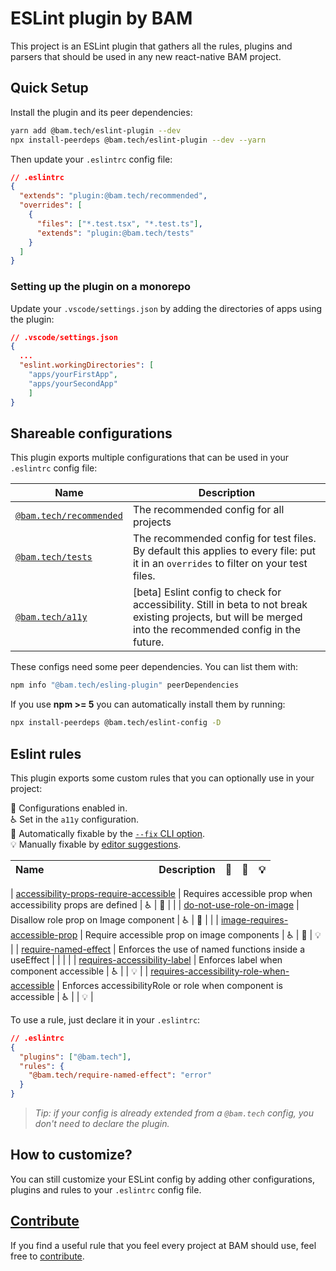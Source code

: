 # ESLint plugin by BAM

This project is an ESLint plugin that gathers all the rules, plugins and parsers that should be used in any new react-native BAM project.

## Quick Setup

Install the plugin and its peer dependencies:

```bash
yarn add @bam.tech/eslint-plugin --dev
npx install-peerdeps @bam.tech/eslint-plugin --dev --yarn
```

Then update your `.eslintrc` config file:

```json
// .eslintrc
{
  "extends": "plugin:@bam.tech/recommended",
  "overrides": [
    {
      "files": ["*.test.tsx", "*.test.ts"],
      "extends": "plugin:@bam.tech/tests"
    }
  ]
}
```

### Setting up the plugin on a monorepo

Update your `.vscode/settings.json` by adding the directories of apps using the plugin:

```json
// .vscode/settings.json
{
  ...
  "eslint.workingDirectories": [
    "apps/yourFirstApp",
    "apps/yourSecondApp"
    ]
}
```

## Shareable configurations

This plugin exports multiple configurations that can be used in your `.eslintrc` config file:

| Name                                                                                                                                         | Description                                                                                                                                                  |
| -------------------------------------------------------------------------------------------------------------------------------------------- | ------------------------------------------------------------------------------------------------------------------------------------------------------------ |
| [`@bam.tech/recommended`](https://github.com/bamlab/react-native-project-config/blob/main/packages/eslint-plugin/lib/configs/recommended.js) | The recommended config for all projects                                                                                                                      |
| [`@bam.tech/tests`](https://github.com/bamlab/react-native-project-config/blob/main/packages/eslint-plugin/lib/configs/tests.js)             | The recommended config for test files. By default this applies to every file: put it in an `overrides` to filter on your test files.                         |
| [`@bam.tech/a11y`](https://github.com/bamlab/react-native-project-config/blob/main/packages/eslint-plugin/lib/configs/a11y.js)               | [beta] Eslint config to check for accessibility. Still in beta to not break existing projects, but will be merged into the recommended config in the future. |

These configs need some peer dependencies. You can list them with:

```bash
npm info "@bam.tech/esling-plugin" peerDependencies
```

If you use **npm >= 5** you can automatically install them by running:

```bash
npx install-peerdeps @bam.tech/eslint-config -D
```

## Eslint rules

This plugin exports some custom rules that you can optionally use in your project:

<!-- begin auto-generated rules list -->

💼 Configurations enabled in.\
♿ Set in the `a11y` configuration.\
🔧 Automatically fixable by the [`--fix` CLI option](https://eslint.org/docs/user-guide/command-line-interface#--fix).\
💡 Manually fixable by [editor suggestions](https://eslint.org/docs/developer-guide/working-with-rules#providing-suggestions).

| Name                                        | Description | 💼  | 🔧  | 💡  |
| :------------------------------------------ | :---------- | :-- | :-- | :-- |

| [accessibility-props-require-accessible](https://github.com/bamlab/react-native-project-config/blob/main/packages/eslint-plugin/docs/rules/accessibility-props-require-accessible.md) | Requires accessible prop when accessibility props are defined | ♿ | 🔧 | |
| [do-not-use-role-on-image](https://github.com/bamlab/react-native-project-config/blob/main/packages/eslint-plugin/docs/rules/do-not-use-role-on-image.md) | Disallow role prop on Image component | ♿ | 🔧 | |
| [image-requires-accessible-prop](https://github.com/bamlab/react-native-project-config/blob/main/packages/eslint-plugin/docs/rules/image-requires-accessible-prop.md) | Require accessible prop on image components | ♿ | 🔧 | 💡 |
| [require-named-effect](https://github.com/bamlab/react-native-project-config/blob/main/packages/eslint-plugin/docs/rules/require-named-effect.md) | Enforces the use of named functions inside a useEffect | | | |
| [requires-accessibility-label](https://github.com/bamlab/react-native-project-config/blob/main/packages/eslint-plugin/docs/rules/requires-accessibility-label.md) | Enforces label when component accessible | ♿ | | 💡 |
| [requires-accessibility-role-when-accessible](https://github.com/bamlab/react-native-project-config/blob/main/packages/eslint-plugin/docs/rules/requires-accessibility-role-when-accessible.md) | Enforces accessibilityRole or role when component is accessible | ♿ | | 💡 |

<!-- end auto-generated rules list -->

To use a rule, just declare it in your `.eslintrc`:

```json
// .eslintrc
{
  "plugins": ["@bam.tech"],
  "rules": {
    "@bam.tech/require-named-effect": "error"
  }
}
```

> _Tip: if your config is already extended from a `@bam.tech` config, you don't need to declare the plugin._

## How to customize?

You can still customize your ESLint config by adding other configurations, plugins and rules to your `.eslintrc` config file.

## [Contribute](https://github.com/bamlab/react-native-project-config/blob/main/packages/eslint-plugin/CONTRIBUTING.md)

If you find a useful rule that you feel every project at BAM should use, feel free to [contribute](https://github.com/bamlab/react-native-project-config/blob/main/packages/eslint-plugin/CONTRIBUTING.md).
